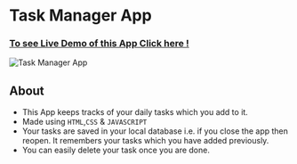 # Task Manager App

### [To see Live Demo of this App Click here !](https://vibhaysingh.github.io/task-manager-app/)

![Task Manager App](https://drive.google.com/uc?export=view&id=1e0lb8P-SRtuSObuu576e41Y0050YfmMb)


## About
- This App keeps tracks of your daily tasks which you add to it.<br/>
- Made using ```HTML```,```CSS```  & ```JAVASCRIPT```<br/>
- Your tasks are saved in your local database i.e. if you close the app then reopen. It remembers your tasks which you have added previously.<br/>
- You can easily delete your task once you are done.
